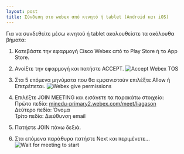 ```yaml
---
layout: post
title: Σύνδεση στο webex από κινητό ή tablet (Android και iOS)
---
```


Για να συνδεθείτε μέσω κινητού ή tablet ακολουθείστε τα ακόλουθα βήματα:

1. Κατεβάστε την εφαρμογή Cisco Webex από το Play Store ή το App Store.

2. Ανοίξτε την εφαρμογή και πατήστε ACCEPT.
![Accept Webex TOS](https://raw.githubusercontent.com/liagason/Jekyll-Blog/master/assets/images/webex-android-1.jpg)

3. Στα 5 επόμενα μηνύματα που θα εμφανιστούν επιλέξτε Allow ή Επιτρέπεται.
![Webex give permissions](https://raw.githubusercontent.com/liagason/Jekyll-Blog/master/assets/images/webex-android-2.jpg)

4. Επιλέξτε JOIN MEETING και εισάγετε τα παρακάτω στοιχεία:  
Πρώτο πεδίο: [minedu-primary2.webex.com/meet/liagason](https://minedu-primary2.webex.com/meet/liagason)  
Δεύτερο πεδίο: Όνομα  
Τρίτο πεδίο: Διεύθυνση email  

5. Πατήστε JOIN πάνω δεξιά.

6. Στα επόμενα παράθυρα πατήστε Next και περιμένετε...
![Wait for meeting to start](https://raw.githubusercontent.com/liagason/Jekyll-Blog/master/assets/images/webex-android-3.jpg)
